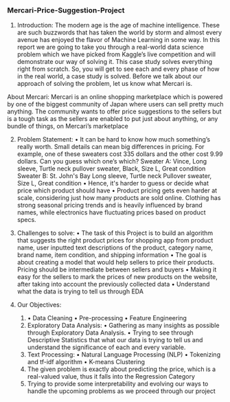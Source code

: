 ### Mercari-Price-Suggestion-Project

1.	Introduction:
   The modern age is the age of machine intelligence. These are such buzzwords that has taken the world by storm and almost every avenue has enjoyed the flavor of Machine          Learning in some way. In this report we are going to take you through a real-world data science problem which we have picked from Kaggle’s live competition and will              demonstrate our way of solving it.
   This case study solves everything right from scratch. So, you will get to see each and every phase of how in the real world, a case study is solved. Before we talk about our    approach of solving the problem, let us know what Mercari is.

   About Mercari:
   Mercari is an online shopping marketplace which is powered by one of the biggest community of Japan where users can sell pretty much anything. The community wants to offer      price suggestions to the sellers but is a tough task as the sellers are enabled to put just about anything, or any bundle of things, on Mercari’s marketplace

2.	Problem Statement:
   •	It can be hard to know how much something’s really worth. Small details can mean big differences in pricing. For example, one of these sweaters cost 335 dollars and the          other cost 9.99 dollars. Can you guess which one’s which?
     Sweater A: Vince, Long sleeve, Turtle neck pullover sweater, Black, Size L, Great condition
     Sweater B: St. John's Bay Long sleeve, Turtle neck Pullover sweater, Size L, Great condition
   •	Hence, it's harder to guess or decide what price which product should have
   •	Product pricing gets even harder at scale, considering just how many products are sold online. Clothing has strong seasonal pricing trends and is heavily influenced by          brand names, while electronics have fluctuating prices based on product specs.
 
3.	Challenges to solve:
   •	The task of this Project is to build an algorithm that suggests the right product prices for shopping app from product name, user inputted text descriptions of the product,      category name, brand name, item condition, and shipping information
   •	The goal is about creating a model that would help sellers to price their products. Pricing should be intermediate between sellers and buyers
   •	Making it easy for the sellers to mark the prices of new products on the website, after taking into account the previously collected data
   •	Understand what the data is trying to tell us through EDA


4.	Our Objectives:
    1.	• Data Cleaning • Pre-processing • Feature Engineering
    2.	Exploratory Data Analysis:
       •	Gathering as many insights as possible through Exploratory Data Analysis.
       •	Trying to see through Descriptive Statistics that what our data is trying to tell us and understand the significance of each and every variable.
    3.	Text Processing:
       •	Natural Language Processing (NLP)
       •	Tokenizing and tf-idf algorithm
       •	K-means Clustering
    4.	The given problem is exactly about predicting the price, which is a real-valued value, thus it falls into the Regression Category
    5.	Trying to provide some interpretability and evolving our ways to handle the upcoming problems as we proceed through our project
